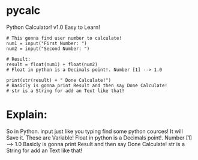 # pycalc
Python Calculator! v1.0 Easy to Learn! 
```
# This gonna find user number to calculate!
num1 = input("First Number: ")
num2 = input("Second Number: ")

# Result: 
result = float(num1) + float(num2)
# Float in python is a Decimals point!. Number [1] --> 1.0

print(str(result) + " Done Calculate!")
# Basicly is gonna print Result and then say Done Calculate!
# str is a String for add an Text like that!
```

# Explain:
So in Python. input just like you typing find some python cources!
It will Save it. These are Variable! 
Float in python is a Decimals point!. Number [1] --> 1.0
Basicly is gonna print Result and then say Done Calculate!
str is a String for add an Text like that!
